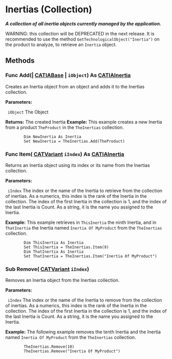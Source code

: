 # Inertias (Collection)

**_A collection of all inertia objects currently managed by the application._**

WARNING: this collection will be DEPRECATED in the next release. It is recommended to use the method `GetTechnologicalObject("Inertia")` on the product to analyze, to retrieve an `Inertia` object.

## Methods

### Func **Add**(| [CATIABase](../System/interface_AnyObject_17321.md) | `iObject`) As [CATIAInertia](../SpaceAnalysisInterfaces/interface_Inertia_10894.md)

   Creates an Inertia object from an object and adds it to the Inertias collection.

**Parameters:**

` iObject`      The Object

**Returns:**      The created Inertia  **Example:**      This example creates a new Inertia from a product `TheProduct` in the `TheInertias` collection.

```VBScript
        Dim NewInertia As Inertia
        Set NewInertia = TheInertias.Add(TheProduct)

```

### Func **Item**( [CATVariant](../System/typedef_CATVariant_20656.md)  `iIndex`) As [CATIAInertia](../SpaceAnalysisInterfaces/interface_Inertia_10894.md)

   Returns an Inertia object using its index or its name from the Inertias collection.

**Parameters:**

` iIndex`      The index or the name of the Inertia to retrieve from the collection of inertias. As a numerics, this index is the rank of the Inertia in the collection. The index of the first Inertia in the collection is 1, and the index of the last Inertia is Count. As a string, it is the name you assigned to the Inertia.

**Example:**      This example retrieves in `ThisInertia` the ninth Inertia, and in `ThatInertia` the Inertia named `Inertia Of MyProduct` from the `TheInertias` collection.

```VBScript
        Dim ThisInertia As Inertia
        Set ThisInertia = TheInertias.Item(9)
        Dim ThatInertia As Inertia
        Set ThatInertia = TheInertias.Item("Inertia Of MyProduct")

```

### Sub **Remove**( [CATVariant](../System/typedef_CATVariant_20656.md)  `iIndex`)

   Removes an Inertia object from the Inertias collection.

**Parameters:**

` iIndex`      The index or the name of the Inertia to remove from the collection of inertias. As a numerics, this index is the rank of the Inertia in the collection. The index of the first Inertia in the collection is 1, and the index of the last Inertia is Count. As a string, it is the name you assigned to the Inertia.

**Example:**      The following example removes the tenth Inertia and the Inertia named `Inertia Of MyProduct` from the `TheInertias` collection.

```VBScript
        TheInertias.Remove(10)
        TheInertias.Remove("Inertia Of MyProduct")

```